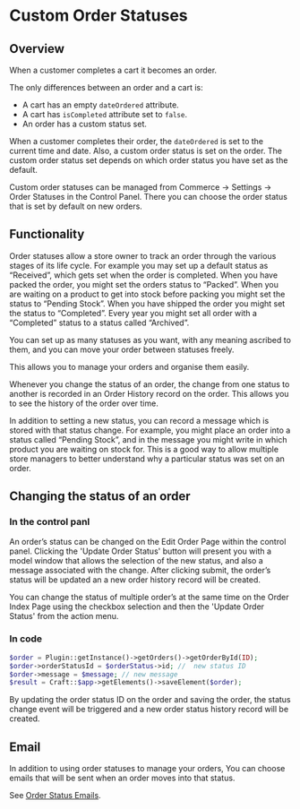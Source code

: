 # Custom Order Statuses

## Overview

When a customer completes a cart it becomes an order.

The only differences between an order and a cart is:

- A cart has an empty `dateOrdered` attribute.
- A cart has `isCompleted` attribute set to `false`.
- An order has a custom status set.

When a customer completes their order, the `dateOrdered` is set to the current time and date. Also, a custom order status is set on the order. The custom order status set depends on which order status you have set as the default.

Custom order statuses can be managed from Commerce → Settings → Order Statuses in the Control Panel. There you can choose the order status that is set by default on new orders.

## Functionality

Order statuses allow a store owner to track an order through the various stages of its life cycle. For example you may set up a default status as “Received”, which gets set when the order is completed. When you have packed the order, you might set the orders status to “Packed”. When you are waiting on a product to get into stock before packing you might set the status to “Pending Stock”. When you have shipped the order you might set the status to “Completed”. Every year you might set all order with a “Completed” status to a status called “Archived”.

You can set up as many statuses as you want, with any meaning ascribed to them, and you can move your order between statuses freely.

This allows you to manage your orders and organise them easily.

Whenever you change the status of an order, the change from one status to another is recorded in an Order History record on the order. This allows you to see the history of the order over time.

In addition to setting a new status, you can record a message which is stored with that status change. For example, you might place an order into a status called “Pending Stock”, and in the message you might write in which product you are waiting on stock for. This is a good way to allow multiple store managers to better understand why a particular status was set on an order.

## Changing the status of an order

### In the control panl

An order’s status can be changed on the Edit Order Page within the control panel. Clicking the 'Update Order Status' button will present you with a model window that allows the selection of the new status, and also a message associated with the change. After clicking submit, the order’s status will be updated an a new order history record will be created.

You can change the status of multiple order’s at the same time on the Order Index Page using the checkbox selection and then the 'Update Order Status' from the action menu.

### In code

```php
$order = Plugin::getInstance()->getOrders()->getOrderById(ID);
$order->orderStatusId = $orderStatus->id; //  new status ID
$order->message = $message; // new message
$result = Craft::$app->getElements()->saveElement($order);
```

By updating the order status ID on the order and saving the order, the status change event will be triggered and a new order status history record will be created.

## Email

In addition to using order statuses to manage your orders, You can choose emails that will be sent when an order moves into that status.

See [Order Status Emails](order-status-emails.md).
